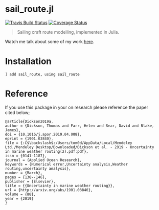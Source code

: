 # sail_route.jl

[![Travis Build Status](https://travis-ci.org/TAJD/SailRoute.jl.svg?branch=master)](https://travis-ci.org/TAJD/SailRoute.jl)
[![Coverage Status](https://coveralls.io/repos/github/TAJD/SailRoute.jl/badge.svg?branch=master)](https://coveralls.io/github/TAJD/SailRoute.jl?branch=master)

> Sailing craft route modelling, implemented in Julia.

Watch me talk about some of my work [here](https://www.youtube.com/watch?v=H9734QKifKg&t=).

# Installation

```] add sail_route, using sail_route```

# Reference

If you use this package in your on research please reference the paper cited below;

```
@article{Dickson2019a,
author = {Dickson, Thomas and Farr, Helen and Sear, David and Blake, James},
doi = {10.1016/j.apor.2019.04.008},
eprint = {1901.03840},
file = {:C$\backslash$:/Users/tom0d/AppData/Local/Mendeley Ltd./Mendeley Desktop/Downloaded/Dickson et al. - 2019 - Uncertainty in marine weather routing(2).pdf:pdf},
issn = {0141-1187},
journal = {Applied Ocean Research},
keywords = {Numerical error,Uncertainty analysis,Weather routing,uncertainty analysis},
number = {March},
pages = {138--146},
publisher = {Elsevier},
title = {{Uncertainty in marine weather routing}},
url = {http://arxiv.org/abs/1901.03840},
volume = {88},
year = {2019}
}
```
